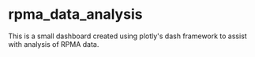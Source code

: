 # rpma_data_analysis

This is a small dashboard created using plotly's dash framework to assist with analysis of RPMA data.
